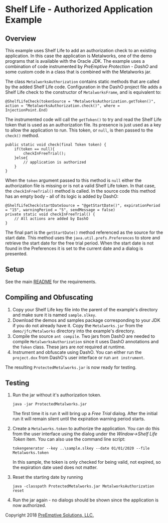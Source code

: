 # Shelf Life - Authorized Application Example

## Overview

This example uses Shelf Life to add an authorization check to an existing application.
In this case the application is Metalworks, one of the demo programs that is available with the Oracle JDK.
The example uses a combination of code instrumented by _PreEmptive Protection - DashO_ and some custom code in a class that is combined with the Metalworks jar.

The class `MetalworksAuthorization` contains static methods that are called by the added Shelf Life code.
Configuration in the DashO project file adds a Shelf Life check to the constructor of `MetalworksFrame`, and is equivalent to:

    @ShelfLifeCheck(tokenSource = "MetalworksAuthorization.getToken()", action = "MetalworksAuthorization.check()", where = InjectionPoint.End)

The instrumented code will call the `getToken()` to try and read the Shelf Life token that is used as an authorization file.
Its presence is just used as a key to allow the application to run.
This token, or `null`, is then passed to the `check()` method.

    public static void check(final Token token) {
        if(token == null){
            checkInFreeTrial();
        }else{
            // application is authorized
        }
    }

When the `token` argument passed to this method is `null` either the authorization file is missing or is not a valid Shelf Life token.
In that case, the `checkInFreeTrial()` method is called.
In the source code this method has an empty body - all of its logic is added by DashO:

    @ShelfLifeCheck(startDateSource = "@getStartDate()", expirationPeriod = "15", warningPeriod = "5", sendMessage = false)
    private static void checkInFreeTrial() {
        // All actions are added by DashO
    }

The final part is the `getStartDate()` method referenced as the source for the start date.
This method uses the `java.util.prefs.Preferences` to store and retrieve the start date for the free trial period.
When the start date is not found in the Preferences it is set to the current date and a dialog is presented.

## Setup

See the main [README](../README.md) for the requirements.

## Compiling and Obfuscating

1.  Copy your Shelf Life key file into the parent of the example's directory and make sure it is named `sample.slkey`.
2.  Download the demos and samples package corresponding to your JDK if you do not already have it. Copy the `Metalworks.jar` from the `demo/jfc/Metalworks` directory into the example's directory.
3.  Compile the source `ant compile`. Two jars from DashO are needed to compile `MetalworksAuthorization` since it uses DashO annotations and the `Token` class. These jars are _not_ required at runtime.
4.  Instrument and obfuscate using DashO. You can either run the `project.dox` from DashO's user interface or run `ant instrument`.

The resulting `ProtectedMetalworks.jar` is now ready for testing.


## Testing

1.  Run the jar without it's authorization token.

        java -jar ProtectedMetalworks.jar

    The first time it is run it will bring up a _Free Trial_ dialog.
    After the initial run it will remain silent until the expiration warning period starts.
2.  Create a `Metalworks.token` to authorize the application.
    You can do this from the user interface using the dialog under the _Window→Shelf Life Token_ item.
    You can also use the command line script:

        tokengenerator --key ..\sample.slkey --date 01/01/2020 --file Metalworks.token

    In this sample, the token is only checked for being valid, not expired, so the expiration date used does not matter.
3.  Reset the starting date by running

        java -classpath ProtectedMetalworks.jar MetalworksAuthorization reset

4.  Run the jar again - no dialogs should be shown since the application is now authorized.


Copyright 2018 [PreEmptive Solutions, LLC.](https://www.preemptive.com)
